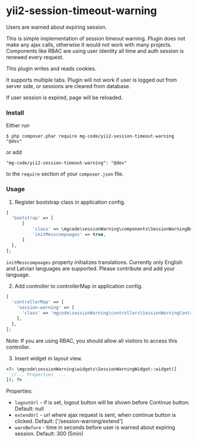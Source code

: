 # yii2-session-timeout-warning
Users are warned about expiring session.

This is simple implementation of session timeout warning.
Plugin does not make any ajax calls, otherwise it would not work with many projects. Components like RBAC are using user identity all time and auth session is renewed every request.

This plugin writes and reads cookies. 

It supports multiple tabs.
Plugin will not work if user is logged out from server side, or sessions are cleared from database.

If user session is expired, page will be reloaded.

### Install

Either run

```
$ php composer.phar require mg-code/yii2-session-timeout-warning "@dev"
```

or add

```
"mg-code/yii2-session-timeout-warning": "@dev"
```

to the ```require``` section of your `composer.json` file.

### Usage

1) Register bootstrap class in application config.
```php
[
  'bootstrap' => [
      [
          'class' => \mgcode\sessionWarning\components\SessionWarningBootstrap::className(),
          'initMesscompoages' => true,
      ]
  ],
];
```
`initMesscompoages` property initializes translations. 
Currently only English and Latvian languages are supported.
Please contribute and add your language.

2) Add controller to controllerMap in application config.
```php
[
  'controllerMap' => [
    'session-warning' => [
      'class' => 'mgcode\sessionWarning\controllers\SessionWarningController',
    ],
  ],
];
```
Note: If you are using RBAC, you should allow all visitors to access this controller.

3) Insert widget in layout view.
```php
<?= \mgcode\sessionWarning\widgets\SessionWarningWidget::widget([
  //... Properties  ...
]); ?>
```
Properties:
* `logoutUrl`  - if is set, logout button will be shown before Continue button. Default: null
* `extendUrl`  - url where ajax request is sent, when continue button is clicked. Default: ['/session-warning/extend']
* `warnBefore` - time in seconds before user is warned about expiring session. Default: 300 (5min)
